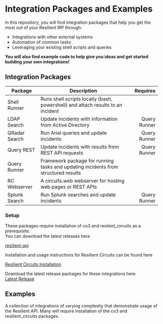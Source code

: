 # Integration Packages and Examples

In this repository, you will find integration packages that help you get the most out of your 
Resilient IRP through:
- Integrations with other external systems
- Automation of common tasks
- Leveraging your existing shell scripts and queries

**You will also find example code to help give you ideas and get started building your own integrations!**


## Integration Packages
| Package            | Description                                 | Requires                      |
| ------------------ | ------------------------------------------- | -----------------------------:|
| Shell Runner | Runs shell scripts locally (bash, powershell) and attach results to an incident | |
| LDAP Search | Update incidents with information from Active Directory | Query Runner |
| QRadar Search | Run Ariel queries and update incidents | Query Runner |
| Query REST | Update incidents with results from  REST API requests| Query Runner |
| Query Runner | Framework package for running tasks and updating incidents from structured results| |
| RC Webserver | A circuits.web webserver for hosting web pages or REST APIs | |
| Splunk Search | Run Splunk searches and update incidents | Query Runner |

### Setup
These packages require installation of co3 and resilent_circuits as a prerequisite.  
You can download the latest releases here  

  [resilient-api](https://github.com/Co3Systems/co3-api/releases/latest)

Installation and usage instructions for Resilient Circuits can be found here  

  [Resilient Circuits Installation](https://github.com/Co3Systems/co3-api/blob/v27.1.22/python/resilient-circuits/README)
  
Download the latest release packages for these integrations here  
  [Latest Release](https://github.com/Co3Systems/resilient-api-examples/releases/latest)

## Examples

A collection of integrations of varying complexity that demonstrate usage of the Resilient API.
Many will require installation of the co3 and resilient_circuits packages.

